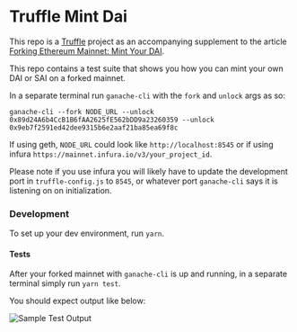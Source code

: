 # Truffle Mint Dai

This repo is a [Truffle](https://www.trufflesuite.com) project as an accompanying supplement to the article [Forking Ethereum Mainnet: Mint Your DAI](https://medium.com/ethereum-grid/forking-mainnet-for-an-easy-local-ethereum-developer-environment-d8b62a82b3f7).

This repo contains a test suite that shows you how you can mint your own DAI or SAI on a forked mainnet.

In a separate terminal run `ganache-cli` with the `fork` and `unlock` args as so:

`ganache-cli --fork NODE_URL --unlock 0x89d24A6b4CcB1B6fAA2625fE562bDD9a23260359 --unlock 0x9eb7f2591ed42dee9315b6e2aaf21ba85ea69f8c`

If using geth, `NODE_URL` could look like `http://localhost:8545` or if using infura `https://mainnet.infura.io/v3/your_project_id`.

Please note if you use infura you will likely have to update the development port in `truffle-config.js` to `8545`, or whatever port `ganache-cli` says it is listening on on initialization.

### Development

To set up your dev environment, run `yarn`.

#### Tests

After your forked mainnet with `ganache-cli` is up and running, in a separate terminal simply run `yarn test`.

You should expect output like below:

![Sample Test Output](https://i.imgur.com/f4Vwd77.png)

